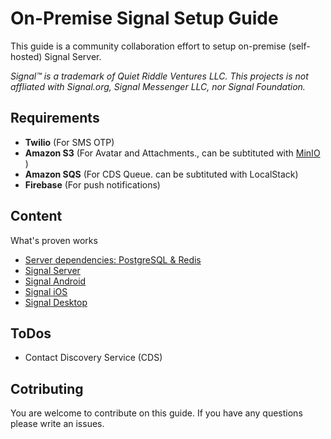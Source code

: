 # On-Premise Signal Setup Guide

This guide is a community collaboration effort to setup on-premise (self-hosted) Signal Server.

*Signal™ is a trademark of Quiet Riddle Ventures LLC. This projects is not affliated with Signal.org, Signal Messenger LLC, nor Signal Foundation.*

## Requirements
* **Twilio** (For SMS OTP)
* **Amazon S3** (For Avatar and Attachments., can be subtituted with [MinIO](../master/signal-minio) )
* **Amazon SQS** (For CDS Queue. can be subtituted with LocalStack)
* **Firebase** (For push notifications)

## Content
What's proven works
* [Server dependencies: PostgreSQL & Redis](https://github.com/aqnouch/signal-docker-dependencies)
* [Signal Server](../master/signal-server)
* [Signal Android](../master/signal-android)
* [Signal iOS](../master/signal-ios)
* [Signal Desktop](../master/signal-desktop)

## ToDos

* Contact Discovery Service (CDS)

## Cotributing
You are welcome to contribute on this guide. If you have any questions please write an issues.

